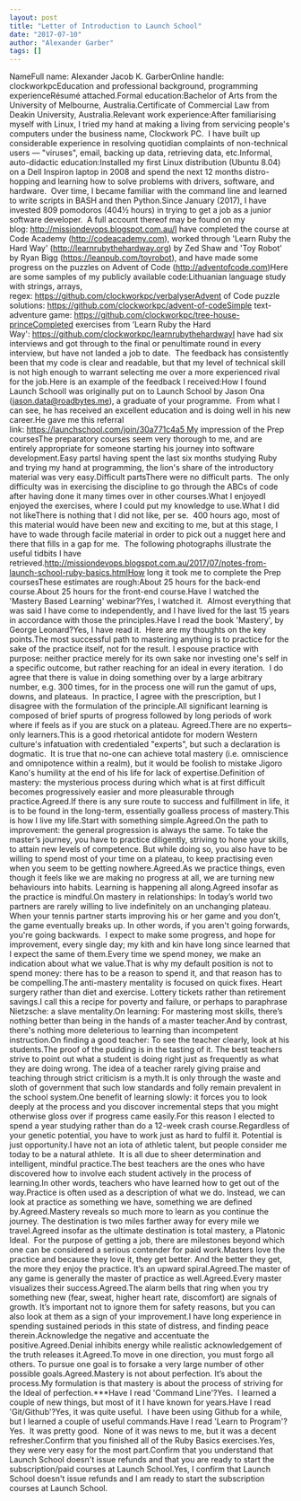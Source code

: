 ```yaml
---
layout: post
title: "Letter of Introduction to Launch School"
date: "2017-07-10"
author: "Alexander Garber"
tags: []
---
```


NameFull name: Alexander Jacob K. GarberOnline handle: clockworkpcEducation and professional background, programming experienceRésumé attached.Formal education:Bachelor of Arts from the University of Melbourne, Australia.Certificate of Commercial Law from Deakin University, Australia.Relevant work experience:After familiarising myself with Linux, I tried my hand at making a living from servicing people's computers under the business name, Clockwork PC.  I have built up considerable experience in resolving quotidian complaints of non-technical users — "viruses", email, backing up data, retrieving data, etc.Informal, auto-didactic education:Installed my first Linux distribution (Ubuntu 8.04) on a Dell Inspiron laptop in 2008 and spend the next 12 months distro-hopping and learning how to solve problems with drivers, software, and hardware.  Over time, I became familiar with the command line and learned to write scripts in BASH and then Python.Since January (2017), I have invested 809 pomodoros (404½ hours) in trying to get a job as a junior software developer.  A full account thereof may be found on my blog: http://missiondevops.blogspot.com.au/I have completed the course at Code Academy (http://codeacademy.com), worked through 'Learn Ruby the Hard Way' (http://learnrubythehardway.org) by Zed Shaw and 'Toy Robot' by Ryan Bigg (https://leanpub.com/toyrobot), and have made some progress on the puzzles on Advent of Code (http://adventofcode.com)Here are some samples of my publicly available code:Lithuanian language study with strings, arrays, regex: https://github.com/clockworkpc/verbalyserAdvent of Code puzzle solutions: https://github.com/clockworkpc/advent-of-codeSimple text-adventure game: https://github.com/clockworkpc/tree-house-princeCompleted exercises from 'Learn Ruby the Hard Way': https://github.com/clockworkpc/learnrubythehardwayI have had six interviews and got through to the final or penultimate round in every interview, but have not landed a job to date.  The feedback has consistently been that my code is clear and readable, but that my level of technical skill is not high enough to warrant selecting me over a more experienced rival for the job.Here is an example of the feedback I received:How I found Launch SchoolI was originally put on to Launch School by Jason Ona (jason.data@roadbytes.me), a graduate of your programme.  From what I can see, he has received an excellent education and is doing well in his new career.He gave me this referral link: https://launchschool.com/join/30a771c4a5 My impression of the Prep coursesThe preparatory courses seem very thorough to me, and are entirely appropriate for someone starting his journey into software development.Easy partsI having spent the last six months studying Ruby and trying my hand at programming, the lion's share of the introductory material was very easy.Difficult partsThere were no difficult parts.  The only difficulty was in exercising the discipline to go through the ABCs of code after having done it many times over in other courses.What I enjoyedI enjoyed the exercises, where I could put my knowledge to use.What I did not likeThere is nothing that I did not like, per se.  400 hours ago, most of this material would have been new and exciting to me, but at this stage, I have to wade through facile material in order to pick out a nugget here and there that fills in a gap for me.  The following photographs illustrate the useful tidbits I have retrieved.http://missiondevops.blogspot.com.au/2017/07/notes-from-launch-school-ruby-basics.htmlHow long it took me to complete the Prep coursesThese estimates are rough:About 25 hours for the back-end course.About 25 hours for the front-end course.Have I watched the 'Mastery Based Learning' webinar?Yes, I watched it.  Almost everything that was said I have come to independently, and I have lived for the last 15 years in accordance with those the principles.Have I read the book 'Mastery', by George Leonard?Yes, I have read it.  Here are my thoughts on the key points.The most successful path to mastering anything is to practice for the sake of the practice itself, not for the result. I espouse practice with purpose: neither practice merely for its own sake nor investing one's self in a specific outcome, but rather reaching for an ideal in every iteration.  I do agree that there is value in doing something over by a large arbitrary number, e.g. 300 times, for in the process one will run the gamut of ups, downs, and plateaus.  In practice, I agree with the prescription, but I disagree with the formulation of the principle.All significant learning is composed of brief spurts of progress followed by long periods of work where if feels as if you are stuck on a plateau. Agreed.There are no experts–only learners.This is a good rhetorical antidote for modern Western culture's infatuation with credentialed "experts", but such a declaration is dogmatic.  It is true that no-one can achieve total mastery (i.e. omniscience and omnipotence within a realm), but it would be foolish to mistake Jigoro Kano's humility at the end of his life for lack of expertise.Definition of mastery: the mysterious process during which what is at first difficult becomes progressively easier and more pleasurable through practice.Agreed.If there is any sure route to success and fulfillment in life, it is to be found in the long-term, essentially goalless process of mastery.This is how I live my life.Start with something simple.Agreed.On the path to improvement: the general progression is always the same. To take the master’s journey, you have to practice diligently, striving to hone your skills, to attain new levels of competence. But while doing so, you also have to be willing to spend most of your time on a plateau, to keep practising even when you seem to be getting nowhere.Agreed.As we practice things, even though it feels like we are making no progress at all, we are turning new behaviours into habits. Learning is happening all along.Agreed insofar as the practice is mindful.On mastery in relationships: In today’s world two partners are rarely willing to live indefinitely on an unchanging plateau. When your tennis partner starts improving his or her game and you don’t, the game eventually breaks up. In other words, if you aren't going forwards, you're going backwards.  I expect to make some progress, and hope for improvement, every single day; my kith and kin have long since learned that I expect the same of them.Every time we spend money, we make an indication about what we value.That is why my default position is not to spend money: there has to be a reason to spend it, and that reason has to be compelling.The anti-mastery mentality is focused on quick fixes. Heart surgery rather than diet and exercise. Lottery tickets rather than retirement savings.I call this a recipe for poverty and failure, or perhaps to paraphrase Nietzsche: a slave mentality.On learning: For mastering most skills, there’s nothing better than being in the hands of a master teacher.And by contrast, there's nothing more deleterious to learning than incompetent instruction.On finding a good teacher: To see the teacher clearly, look at his students.The proof of the pudding is in the tasting of it. The best teachers strive to point out what a student is doing right just as frequently as what they are doing wrong. The idea of a teacher rarely giving praise and teaching through strict criticism is a myth.It is only through the waste and sloth of government that such low standards and folly remain prevalent in the school system.One benefit of learning slowly: it forces you to look deeply at the process and you discover incremental steps that you might otherwise gloss over if progress came easily.For this reason I elected to spend a year studying rather than do a 12-week crash course.Regardless of your genetic potential, you have to work just as hard to fulfil it. Potential is just opportunity.I have not an iota of athletic talent, but people consider me today to be a natural athlete.  It is all due to sheer determination and intelligent, mindful practice.The best teachers are the ones who have discovered how to involve each student actively in the process of learning.In other words, teachers who have learned how to get out of the way.Practice is often used as a description of what we do. Instead, we can look at practice as something we have, something we are defined by.Agreed.Mastery reveals so much more to learn as you continue the journey. The destination is two miles farther away for every mile we travel.Agreed insofar as the ultimate destination is total mastery, a Platonic Ideal.  For the purpose of getting a job, there are milestones beyond which one can be considered a serious contender for paid work.Masters love the practice and because they love it, they get better. And the better they get, the more they enjoy the practice. It’s an upward spiral.Agreed.The master of any game is generally the master of practice as well.Agreed.Every master visualizes their success.Agreed.The alarm bells that ring when you try something new (fear, sweat, higher heart rate, discomfort) are signals of growth. It’s important not to ignore them for safety reasons, but you can also look at them as a sign of your improvement.I have long experience in spending sustained periods in this state of distress, and finding peace therein.Acknowledge the negative and accentuate the positive.Agreed.Denial inhibits energy while realistic acknowledgement of the truth releases it.Agreed.To move in one direction, you must forgo all others. To pursue one goal is to forsake a very large number of other possible goals.Agreed.Mastery is not about perfection. It’s about the process.My formulation is that mastery is about the process of striving for the Ideal of perfection.***Have I read 'Command Line'?Yes.  I learned a couple of new things, but most of it I have known for years.Have I read 'Git/Github'?Yes, it was quite useful.  I have been using Github for a while, but I learned a couple of useful commands.Have I read 'Learn to Program'?Yes.  It was pretty good.  None of it was news to me, but it was a decent refresher.Confirm that you finished all of the Ruby Basics exercises.Yes, they were very easy for the most part.Confirm that you understand that Launch School doesn't issue refunds and that you are ready to start the subscription/paid courses at Launch School.Yes, I confirm that Launch School doesn't issue refunds and I am ready to start the subscription courses at Launch School.